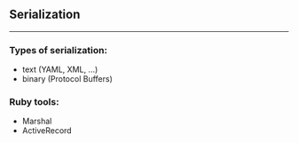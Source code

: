 ## Serialization
------------------

### Types of serialization:

* text (YAML, XML, ...)
* binary (Protocol Buffers)

### Ruby tools:

* Marshal
* ActiveRecord
